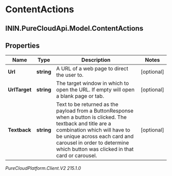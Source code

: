 # ContentActions

## ININ.PureCloudApi.Model.ContentActions

## Properties

|Name | Type | Description | Notes|
|------------ | ------------- | ------------- | -------------|
| **Url** | **string** | A URL of a web page to direct the user to. | [optional] |
| **UrlTarget** | **string** | The target window in which to open the URL. If empty will open a blank page or tab. | [optional] |
| **Textback** | **string** | Text to be returned as the payload from a ButtonResponse when a button is clicked. The textback and title are a combination which will have to be unique across each card and carousel in order to determine which button was clicked in that card or carousel. | [optional] |



_PureCloudPlatform.Client.V2 215.1.0_
